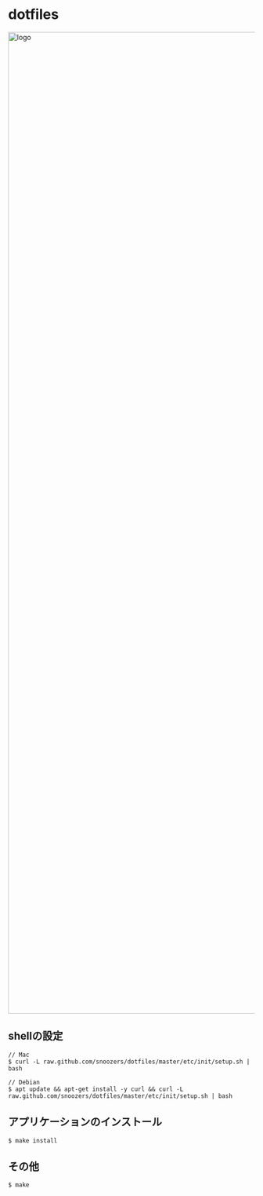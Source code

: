 # dotfiles
<img width="2000" alt="logo" src="https://user-images.githubusercontent.com/49787185/128835360-5d75746a-a123-49bb-bcb2-5c77a61821e0.png">


## shellの設定
```
// Mac
$ curl -L raw.github.com/snoozers/dotfiles/master/etc/init/setup.sh | bash

// Debian
$ apt update && apt-get install -y curl && curl -L raw.github.com/snoozers/dotfiles/master/etc/init/setup.sh | bash
```

## アプリケーションのインストール
```
$ make install
```

## その他
```
$ make
```
